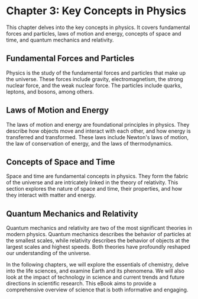 # Chapter 3: Key Concepts in Physics

This chapter delves into the key concepts in physics. It covers fundamental forces and particles, laws of motion and energy, concepts of space and time, and quantum mechanics and relativity.

## Fundamental Forces and Particles

Physics is the study of the fundamental forces and particles that make up the universe. These forces include gravity, electromagnetism, the strong nuclear force, and the weak nuclear force. The particles include quarks, leptons, and bosons, among others.

## Laws of Motion and Energy

The laws of motion and energy are foundational principles in physics. They describe how objects move and interact with each other, and how energy is transferred and transformed. These laws include Newton's laws of motion, the law of conservation of energy, and the laws of thermodynamics.

## Concepts of Space and Time

Space and time are fundamental concepts in physics. They form the fabric of the universe and are intricately linked in the theory of relativity. This section explores the nature of space and time, their properties, and how they interact with matter and energy.

## Quantum Mechanics and Relativity

Quantum mechanics and relativity are two of the most significant theories in modern physics. Quantum mechanics describes the behavior of particles at the smallest scales, while relativity describes the behavior of objects at the largest scales and highest speeds. Both theories have profoundly reshaped our understanding of the universe.

In the following chapters, we will explore the essentials of chemistry, delve into the life sciences, and examine Earth and its phenomena. We will also look at the impact of technology in science and current trends and future directions in scientific research. This eBook aims to provide a comprehensive overview of science that is both informative and engaging.
